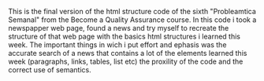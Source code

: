 This is the final version of the html structure code of the sixth "Probleamtica Semanal" from the Become a Quality Assurance course. 
In this code i took a newspapper web page, found a news and try myself to recreate the structure of that web page with the basics html structures i learned this week.
The important things in wich i put effort and ephasis was the accurate search of a news that contains a lot of the elements learned this week (paragraphs, links, tables, list etc) the proxility of the code and the correct use of semantics. 
